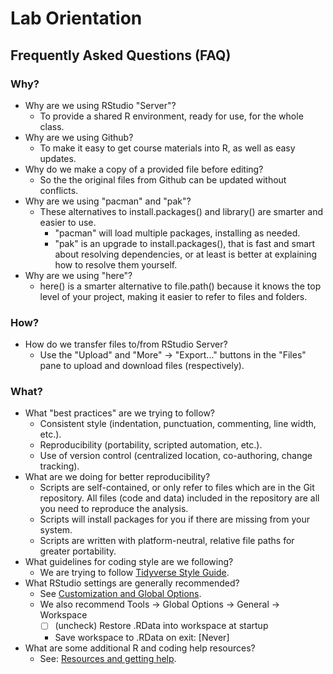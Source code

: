 # Lab Orientation

## Frequently Asked Questions (FAQ)

### Why?

- Why are we using RStudio "Server"?
  - To provide a shared R environment, ready for use, for the whole class.
- Why are we using Github?
  - To make it easy to get course materials into R, as well as easy updates.
- Why do we make a copy of a provided file before editing? 
  - So the the original files from Github can be updated without conflicts.
- Why are we using "pacman" and "pak"?
  - These alternatives to install.packages() and library() are smarter and 
    easier to use.
    - "pacman" will load multiple packages, installing as needed.
    - "pak" is an upgrade to install.packages(), that is fast and smart about 
      resolving dependencies, or at least is better at explaining how to 
      resolve them yourself.
- Why are we using "here"?
  - here() is a smarter alternative to file.path() because it knows the top 
    level of your project, making it easier to refer to files and folders.

### How?

- How do we transfer files to/from RStudio Server?
  - Use the "Upload" and "More" -> "Export..." buttons in the "Files" pane 
    to upload and download files (respectively).

### What?

- What "best practices" are we trying to follow?
  - Consistent style (indentation, punctuation, commenting, line width, etc.).
  - Reproducibility (portability, scripted automation, etc.).
  - Use of version control (centralized location, co-authoring, change tracking).
- What are we doing for better reproducibility?
  - Scripts are self-contained, or only refer to files which are in the Git 
    repository. All files (code and data) included in the repository are all 
    you need to reproduce the analysis.
  - Scripts will install packages for you if there are missing from your system.
  - Scripts are written with platform-neutral, relative file paths for 
    greater portability.
- What guidelines for coding style are we following?
  - We are trying to follow [Tidyverse Style Guide](https://style.tidyverse.org/index.html).
- What RStudio settings are generally recommended?
  - See [Customization and Global Options](https://github.com/deohs/r_onramp/blob/main/Introduction.md#customization-and-global-options).
  - We also recommend Tools -> Global Options -> General -> Workspace
    - [ ] (uncheck) Restore .RData into workspace at startup
    - Save workspace to .RData on exit: [Never]
- What are some additional R and coding help resources?
    - See: [Resources and getting help](https://github.com/deohs/r_onramp/blob/main/r_resources_and_getting_help.md).
